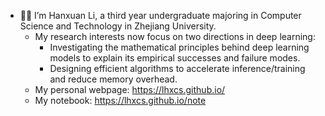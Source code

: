 - 👋👀 I’m Hanxuan Li, a third year undergraduate majoring in Computer Science and Technology in Zhejiang University.
  - My research interests now focus on two directions in deep learning:
    - Investigating the mathematical principles behind deep learning models to explain its empirical successes and failure modes.
    - Designing efficient algorithms to accelerate inference/training and reduce memory overhead.
  - My personal webpage: https://lhxcs.github.io/
  - My notebook: https://lhxcs.github.io/note
 

<!---
lhxcs/lhxcs is a ✨ special ✨ repository because its `README.md` (this file) appears on your GitHub profile.
You can click the Preview link to take a look at your changes.
--->
